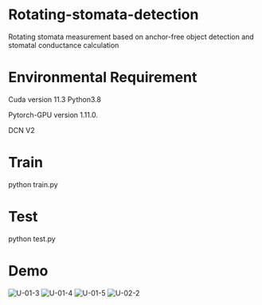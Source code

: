 # Rotating-stomata-detection
Rotating stomata measurement based on anchor-free object detection and stomatal conductance calculation

# Environmental Requirement
Cuda version 11.3
Python3.8

Pytorch-GPU version 1.11.0.

DCN V2

# Train
python train.py

# Test
python test.py

# Demo

![U-01-3](https://user-images.githubusercontent.com/33287682/237013693-6a689005-c98d-423e-98b5-bc337fcba68d.jpg)
![U-01-4](https://user-images.githubusercontent.com/33287682/237013719-04f77009-3348-4ab6-94b2-eafe31fbfd41.jpg)
![U-01-5](https://user-images.githubusercontent.com/33287682/237013750-a8e82dc3-b8ae-4cc7-8609-29cf38cc218d.jpg)
![U-02-2](https://user-images.githubusercontent.com/33287682/237013815-9672a3fa-7755-44e3-92dd-ac86ae01b8a1.jpg)
